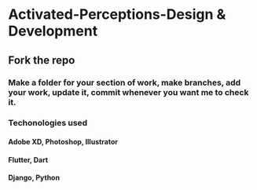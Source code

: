 # Activated-Perceptions-Design & Development

## Fork the repo
### Make a folder for your section of work, make branches, add your work, update it, commit whenever you want me to check it.

### Techonologies used
#### Adobe XD, Photoshop, Illustrator
#### Flutter, Dart
#### Django, Python

